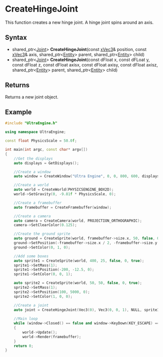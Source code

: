# CreateHingeJoint

This function creates a new hinge joint. A hinge joint spins around an axis.

## Syntax

- shared_ptr<[Joint](Joint.md)> **CreateHingeJoint**(const [xVec3](xVec3.md)& position, const [xVec3](xVec3.md)& axis, shared_ptr<[Entity](Entity.md)> parent, shared_ptr<[Entity](Entity.md)> child)
- shared_ptr<[Joint](Joint.md)> **CreateHingeJoint**(const dFloat x, const dFLoat y, const dFloat z, const dFloat axisx, const dFloat axisy, const dFloat axisz, shared_ptr<[Entity](Entity.md)> parent, shared_ptr<[Entity](Entity.md)> child)

## Returns

Returns a new joint object.

## Example

```c++
#include "UltraEngine.h"

using namespace UltraEngine;

const float PhysicsScale = 50.0f;

int main(int argc, const char* argv[])
{
    //Get the displays
    auto displays = GetDisplays();

    //Create a window
    auto window = CreateWindow("Ultra Engine", 0, 0, 800, 600, displays[0], WINDOW_CENTER | WINDOW_TITLEBAR);

    //Create a world
    auto world = CreateWorld(PHYSICSENGINE_BOX2D);
    world->SetGravity(0, -9.81f * PhysicsScale, 0);

    //Create a framebuffer
    auto framebuffer = CreateFramebuffer(window);

    //Create a camera    
    auto camera = CreateCamera(world, PROJECTION_ORTHOGRAPHIC);
    camera->SetClearColor(0.125);

    //Create the ground sprite
    auto ground = CreateSprite(world, framebuffer->size.x, 50, false, 0, true);
    ground->SetPosition(-framebuffer->size.x / 2, -framebuffer->size.y / 2);
    ground->SetColor(0, 1, 0);

    //Add some boxes
    auto sprite1 = CreateSprite(world, 400, 25, false, 0, true);
    sprite1->SetMass(1);
    sprite1->SetPosition(-200, -12.5, 0);
    sprite1->SetColor(0, 0, 1);

    auto sprite2 = CreateSprite(world, 50, 50, false, 0, true);
    sprite2->SetMass(1);
    sprite2->SetPosition(100, 5000, 0);
    sprite2->SetColor(1, 0, 0);

    //Create a joint
    auto joint = CreateHingeJoint(Vec3(0), Vec3(0, 0, 1), NULL, sprite1);
    
    //Main loop
    while (window->Closed() == false and window->KeyDown(KEY_ESCAPE) == false)
    {
        world->Update();
        world->Render(framebuffer);
    }
    return 0;
}
```
